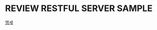 # REVIEW RESTFUL SERVER SAMPLE

[명세](https://www.notion.so/Review-Rest-API-83ee8ce849d44556bb31965e221b0acf)
